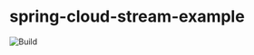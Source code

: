 # spring-cloud-stream-example

![Build](https://github.com/vmaks/spring-cloud-stream-example/workflows/Build/badge.svg)
